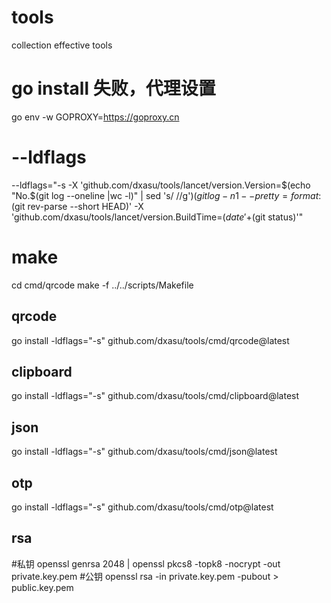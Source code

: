 # tools
collection effective tools

# go install 失败，代理设置
go env -w GOPROXY=https://goproxy.cn

# --ldflags
--ldflags="-s -X 'github.com/dxasu/tools/lancet/version.Version=$(echo "No.$(git log --oneline |wc -l)" | sed 's/ //g')$(git log -n1 --pretty=format:%h |git tag --contains)'  -X 'github.com/dxasu/tools/lancet/version.GitCommit=$(git rev-parse --short HEAD)' -X 'github.com/dxasu/tools/lancet/version.BuildTime=$(date '+%Y-%m-%d %H:%M:%S')' -X 'github.com/dxasu/tools/lancet/version.GitStatus=$(git status)'"


# make
cd cmd/qrcode
make -f ../../scripts/Makefile

## qrcode
go install -ldflags="-s" github.com/dxasu/tools/cmd/qrcode@latest

## clipboard
go install -ldflags="-s" github.com/dxasu/tools/cmd/clipboard@latest

## json
go install -ldflags="-s" github.com/dxasu/tools/cmd/json@latest

## otp
go install -ldflags="-s" github.com/dxasu/tools/cmd/otp@latest

## rsa
#私钥
openssl genrsa 2048 | openssl pkcs8 -topk8 -nocrypt -out private.key.pem
#公钥
openssl rsa -in private.key.pem -pubout > public.key.pem